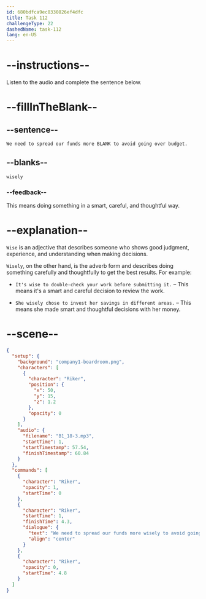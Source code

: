 ```yaml
---
id: 680bdfca9ec8330826ef4dfc
title: Task 112
challengeType: 22
dashedName: task-112
lang: en-US
---
```


<!-- (Audio) Riker: We need to spread our funds more wisely to avoid going over budget. -->

# --instructions--

Listen to the audio and complete the sentence below.

# --fillInTheBlank--

## --sentence--

`We need to spread our funds more BLANK to avoid going over budget.`

## --blanks--

`wisely`

### --feedback--

This means doing something in a smart, careful, and thoughtful way.

# --explanation--

`Wise` is an adjective that describes someone who shows good judgment, experience, and understanding when making decisions.

`Wisely`, on the other hand, is the adverb form and describes doing something carefully and thoughtfully to get the best results. For example:

- `It's wise to double-check your work before submitting it.` – This means it's a smart and careful decision to review the work.

- `She wisely chose to invest her savings in different areas.` – This means she made smart and thoughtful decisions with her money.

# --scene--

```json
{
  "setup": {
    "background": "company1-boardroom.png",
    "characters": [
      {
        "character": "Riker",
        "position": {
          "x": 50,
          "y": 15,
          "z": 1.2
        },
        "opacity": 0
      }
    ],
    "audio": {
      "filename": "B1_18-3.mp3",
      "startTime": 1,
      "startTimestamp": 57.54,
      "finishTimestamp": 60.84
    }
  },
  "commands": [
    {
      "character": "Riker",
      "opacity": 1,
      "startTime": 0
    },
    {
      "character": "Riker",
      "startTime": 1,
      "finishTime": 4.3,
      "dialogue": {
        "text": "We need to spread our funds more wisely to avoid going over budget.",
        "align": "center"
      }
    },
    {
      "character": "Riker",
      "opacity": 0,
      "startTime": 4.8
    }
  ]
}
```
